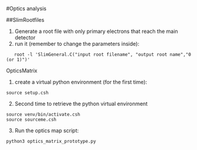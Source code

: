 #Optics analysis

##SlimRootfiles

1. Generate a root file with only primary electrons that reach the main detector
2. run it (remember to change the parameters inside):
```
   root -l 'SlimGeneral.C("input root filename", "output root name","0 (or 1)")'
```

OpticsMatrix
1. create a virtual python environment (for the first time):
```
source setup.csh
```
2. Second time to retrieve the python virtual environment
```
source venv/bin/activate.csh
source sourceme.csh
```
3. Run the optics map script:
```
python3 optics_matrix_prototype.py
``` 

